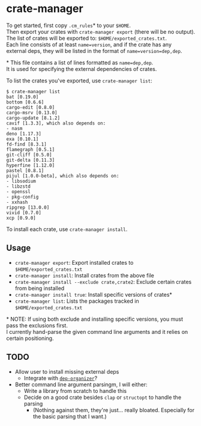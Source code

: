 # crate-manager

To get started, first copy `.cm_rules`\* to your `$HOME`.<br>
Then export your crates with `crate-manager export` (there will be no output).<br>
The list of crates will be exported to: `$HOME/exported_crates.txt`.<br>
Each line consists of at least `name=version`, and if the crate has any<br>
external deps, they will be listed in the format of `name=version=dep,dep`.

\* This file contains a list of lines formatted as `name=dep,dep`.<br>
It is used for specifying the external dependencies of crates.

To list the crates you've exported, use `crate-manager list`:
```
$ crate-manager list
bat [0.19.0]
bottom [0.6.6]
cargo-edit [0.8.0]
cargo-msrv [0.13.0]
cargo-update [8.1.2]
cavif [1.3.3], which also depends on:
- nasm
deno [1.17.3]
exa [0.10.1]
fd-find [8.3.1]
flamegraph [0.5.1]
git-cliff [0.5.0]
git-delta [0.11.3]
hyperfine [1.12.0]
pastel [0.8.1]
pijul [1.0.0-beta], which also depends on:
- libsodium
- libzstd
- openssl
- pkg-config
- xxhash
ripgrep [13.0.0]
vivid [0.7.0]
xcp [0.9.0]
```

To install each crate, use `crate-manager install`.

## Usage

- `crate-manager export`: Export installed crates to `$HOME/exported_crates.txt`
- `crate-manager install`: Install crates from the above file
- `crate-manager install --exclude crate,crate2`: Exclude certain crates from being installed
- `crate-manager install true`: Install specific versions of crates\*
- `crate-manager list`: Lists the packages tracked in `$HOME/exported_crates.txt`

\* NOTE: If using both exclude and installing specific versions, you must pass the exclusions first.<br>
I currently hand-parse the given command line arguments and it relies on certain positioning.

## TODO

- Allow user to install missing external deps
  + Integrate with [`dep-organizer`](https://github.com/Phate6660/dep-organizer)?
- Better command line argument parsingm, I will either:
  + Write a library from scratch to handle this
  + Decide on a good crate besides `clap` or `structopt` to handle the parsing
    * (Nothing against them, they're just... really bloated. Especially for the basic parsing that I want.)
